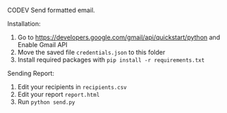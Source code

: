 CODEV Send formatted email.


Installation:
1. Go to https://developers.google.com/gmail/api/quickstart/python and Enable Gmail API
2. Move the saved file `credentials.json` to this folder
3. Install required packages with `pip install -r requirements.txt`


Sending Report:
1. Edit your recipients in `recipients.csv`
2. Edit your report `report.html`
3. Run `python send.py`